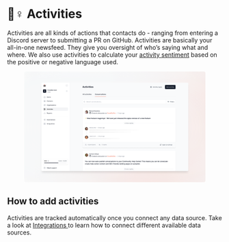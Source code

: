 # 🏃♀ Activities

Activities are all kinds of actions that contacts do - ranging from entering a Discord server to submitting a PR on GitHub. Activities are basically your all-in-one newsfeed. They give you oversight of who’s saying what and where. We also use activities to calculate your [activity sentiment](activity-sentiment.md) based on the positive or negative language used.

<figure><img src="../../.gitbook/assets/docs-activities.png" alt=""><figcaption></figcaption></figure>

## How to add activities

Activities are tracked automatically once you connect any data source. Take a look at [Integrations ](../../technical-docs/integration-framework.md)to learn how to connect different available data sources.
